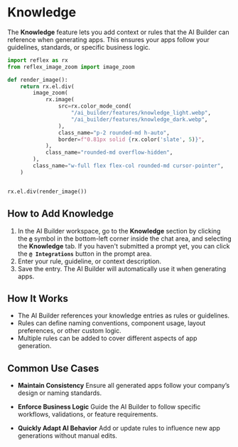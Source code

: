 # Knowledge

The **Knowledge** feature lets you add context or rules that the AI Builder can reference when generating apps. This ensures your apps follow your guidelines, standards, or specific business logic.

```python exec
import reflex as rx
from reflex_image_zoom import image_zoom

def render_image():
    return rx.el.div(
        image_zoom(
            rx.image(
                src=rx.color_mode_cond(
                    "/ai_builder/features/knowledge_light.webp",
                    "/ai_builder/features/knowledge_dark.webp",
                ),
                class_name="p-2 rounded-md h-auto",
                border=f"0.81px solid {rx.color('slate', 5)}",
            ),
            class_name="rounded-md overflow-hidden",
        ),
        class_name="w-full flex flex-col rounded-md cursor-pointer",
    )
```

```python eval

rx.el.div(render_image())

```

## How to Add Knowledge

1. In the AI Builder workspace, go to the **Knowledge** section by clicking the **`@`** symbol in the bottom-left corner inside the chat area, and selecting the **Knowledge** tab. If you haven't submitted a prompt yet, you can click the **`@ Integrations`** button in the prompt area.
2. Enter your rule, guideline, or context description.
3. Save the entry. The AI Builder will automatically use it when generating apps.

## How It Works

- The AI Builder references your knowledge entries as rules or guidelines.
- Rules can define naming conventions, component usage, layout preferences, or other custom logic.
- Multiple rules can be added to cover different aspects of app generation.

## Common Use Cases

- **Maintain Consistency**
  Ensure all generated apps follow your company’s design or naming standards.

- **Enforce Business Logic**
  Guide the AI Builder to follow specific workflows, validations, or feature requirements.

- **Quickly Adapt AI Behavior**
  Add or update rules to influence new app generations without manual edits.
